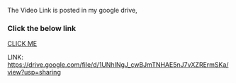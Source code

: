 The Video Link is posted in my google drive,
### **Click the below link**

[CLICK ME](https://drive.google.com/file/d/1UNhINgJ_cwBJmTNHAE5nJ7vXZRErmSKa/view?usp=sharing )

LINK:  https://drive.google.com/file/d/1UNhINgJ_cwBJmTNHAE5nJ7vXZRErmSKa/view?usp=sharing 
